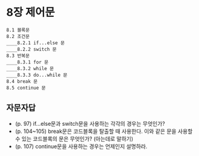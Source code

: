 # 8장 제어문

```
8.1 블록문
8.2 조건문
____8.2.1 if...else 문
____8.2.2 switch 문
8.3 반복문
____8.3.1 for 문
____8.3.2 while 문
____8.3.3 do...while 문
8.4 break 문
8.5 continue 문
```

## 자문자답

- (p. 97) if…else문과 switch문을 사용하는 각각의 경우는 무엇인가?
- (p. 104~105) break문은 코드블록을 탈출할 때 사용한다. 이와 같은 문을 사용할 수 있는 코드블록의 문은 무엇인가? (아는데로 말하기)
- (p. 107) continue문을 사용하는 경우는 언제인지 설명하라.
